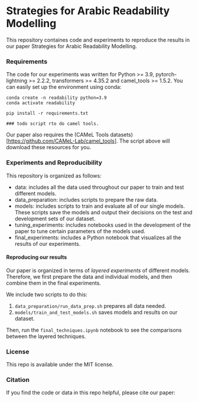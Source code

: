 # Strategies for Arabic Readability Modelling

This repository containes code and experiments to reproduce the results in our paper Strategies for Arabic Readability Modelling.

### Requirements

The code for our experiments was written for Python >= 3.9, pytorch-lightning >= 2.2.2, transformers >= 4.35.2 and camel_tools >= 1.5.2. You can easily set up the environment using conda:

```
conda create -n readability python=3.9
conda activate readability

pip install -r requirements.txt

### todo script rto do camel tools.

```

Our paper also requires the (CAMeL Tools datasets)[https://github.com/CAMeL-Lab/camel_tools]. The script above will download these resources for you.

### Experiments and Reproducibility

This repository is organized as follows:
- data: includes all the data used throughout our paper to train and test different models.
- data_preparation: includes scripts to prepare the raw data.
- models: includes scripts to train and evaluate all of our single models. These scripts save the models and output their decisions on the test and development sets of our dataset.
- tuning_experiments: includes notebooks used in the development of the paper to tune certain parameters of the models used.
- final_experiments: includes a Python notebook that visualizes all the results of our experiments.

#### Reproducing our results

Our paper is organized in terms of *layered experiments* of different models. Therefore, we first prepare the data and individual models, and then combine them in the final experiments.

We include two scripts to do this:
1. `data_preparation/run_data_prep.sh` prepares all data needed.
2. `models/train_and_test_models.sh` saves models and results on our dataset.

Then, run the `final_techniques.ipynb` notebook to see the comparisons between the layered techniques.

### License
This repo is available under the MIT license.

### Citation
If you find the code or data in this repo helpful, please cite our paper:




